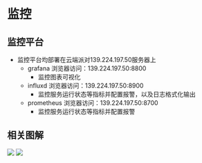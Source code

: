 # 监控

## 监控平台
- 监控平台均部署在云端派对139.224.197.50服务器上
  - grafana 浏览器访问：139.224.197.50:8800
    - 监控图表可视化
  - influxd 浏览器访问：139.224.197.50:8900
    - 监控服务运行状态等指标并配置报警，以及日志格式化输出
  - prometheus 浏览器访问：139.224.197.50:8700
    - 监控服务运行状态等指标并配置报警

## 相关图解
![](../../image/grafana1.png)
![](../../image/influxdb1.png)


